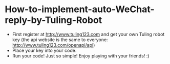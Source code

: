 # How-to-implement-auto-WeChat-reply-by-Tuling-Robot

 - First register at http://www.tuling123.com and get your own Tuling robot key (the api website is the same to everyone: http://www.tuling123.com/openapi/api)
 - Place your key into your code.
 - Run your code! Just so simple! Enjoy playing with your friends! :)
